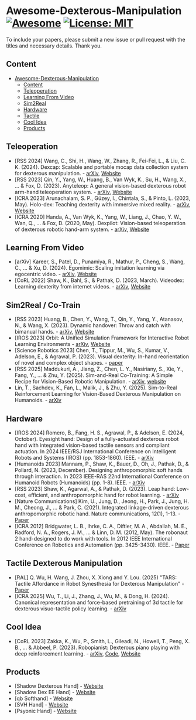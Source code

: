 # Awesome-Dexterous-Manipulation [![Awesome](https://awesome.re/badge-flat.svg)](https://awesome.re) [![License: MIT](https://img.shields.io/badge/License-MIT-green.svg)](https://opensource.org/licenses/MIT)

To include your papers, please submit a new issue or pull request with the titles and necessary details. Thank you.

## Content

- [Awesome-Dexterous-Manipulation  ](#awesome-dexterous-manipulation--)
  - [Content](#content)
  - [Teleoperation](#teleoperation)
  - [Learning From Video](#learning-from-video)
  - [Sim2Real](#sim2real)
  - [Hardware](#hardware)
  - [Tactile](#tactile)
  - [Cool Idea](#cool-idea)
  - [Products](#products)

## Teleoperation

* [RSS 2024] Wang, C., Shi, H., Wang, W., Zhang, R., Fei-Fei, L., & Liu, C. K. (2024). Dexcap: Scalable and portable mocap data collection system for dexterous manipulation. - [arXiv](https://arxiv.org/abs/2403.07788), [Website](https://dex-cap.github.io/)
* [RSS 2023] Qin, Y., Yang, W., Huang, B., Van Wyk, K., Su, H., Wang, X., ... & Fox, D. (2023). Anyteleop: A general vision-based dexterous robot arm-hand teleoperation system. - [arXiv](https://arxiv.org/abs/2307.04577), [Website](https://yzqin.github.io/anyteleop/)
* [ICRA 2023] Arunachalam, S. P., Güzey, I., Chintala, S., & Pinto, L. (2023, May). Holo-dex: Teaching dexterity with immersive mixed reality. - [arXiv](https://arxiv.org/abs/2210.06463), [Website](https://holo-dex.github.io/)
* [ICRA 2020] Handa, A., Van Wyk, K., Yang, W., Liang, J., Chao, Y. W., Wan, Q., ... & Fox, D. (2020, May). Dexpilot: Vision-based teleoperation of dexterous robotic hand-arm system. - [arXiv](https://arxiv.org/abs/1910.03135), [Website](https://sites.google.com/view/dex-pilot)

## Learning From Video

* [arXiv] Kareer, S., Patel, D., Punamiya, R., Mathur, P., Cheng, S., Wang, C., ... & Xu, D. (2024). Egomimic: Scaling imitation learning via egocentric video. - [arXiv](https://arxiv.org/abs/2410.24221), [Website](https://egomimic.github.io/)
* [CoRL 2022] Shaw, K., Bahl, S., & Pathak, D. (2023, March). Videodex: Learning dexterity from internet videos. - [arXiv](https://arxiv.org/abs/2212.04498), [Website](https://video-dex.github.io)

## Sim2Real / Co-Train

* [RSS 2023] Huang, B., Chen, Y., Wang, T., Qin, Y., Yang, Y., Atanasov, N., & Wang, X. (2023). Dynamic handover: Throw and catch with bimanual hands. - [arXiv](https://arxiv.org/pdf/2309.05655), [Website](https://binghao-huang.github.io/dynamic_handover/)
* [IROS 2023] Orbit: A Unified Simulation Framework for Interactive Robot Learning Environments - [arXiv](https://arxiv.org/abs/2301.04195), [Website](https://isaac-orbit.github.io/)
* [Science Robotics 2023] Chen, T., Tippur, M., Wu, S., Kumar, V., Adelson, E., & Agrawal, P. (2023). Visual dexterity: In-hand reorientation of novel and complex object shapes.  - [paper](https://arxiv.org/abs/2211.11744)
* [RSS 2025] Maddukuri, A., Jiang, Z., Chen, L. Y., Nasiriany, S., Xie, Y., Fang, Y., ... & Zhu, Y. (2025). Sim-and-Real Co-Training: A Simple Recipe for Vision-Based Robotic Manipulation.  - [arXiv](https://co-training.github.io/resources/paper.pdf), [website](https://co-training.github.io/)
* Lin, T., Sachdev, K., Fan, L., Malik, J., & Zhu, Y. (2025). Sim-to-Real Reinforcement Learning for Vision-Based Dexterous Manipulation on Humanoids. - [arXiv](https://arxiv.org/abs/2502.20396)

## Hardware

* [IROS 2024] Romero, B., Fang, H. S., Agrawal, P., & Adelson, E. (2024, October). Eyesight hand: Design of a fully-actuated dexterous robot hand with integrated vision-based tactile sensors and compliant actuation. In 2024 IEEE/RSJ International Conference on Intelligent Robots and Systems (IROS) (pp. 1853-1860). IEEE. - [arXiv](https://arxiv.org/abs/2410.06440)
* [Humanoids 2023] Mannam, P., Shaw, K., Bauer, D., Oh, J., Pathak, D., & Pollard, N. (2023, December). Designing anthropomorphic soft hands through interaction. In 2023 IEEE-RAS 22nd International Conference on Humanoid Robots (Humanoids) (pp. 1-8). IEEE. - [arXiv](https://arxiv.org/pdf/2306.04784)
* [RSS 2023] Shaw, K., Agarwal, A., & Pathak, D. (2023). Leap hand: Low-cost, efficient, and anthropomorphic hand for robot learning. - [arXiv](https://arxiv.org/abs/2309.06440)
* [Nature Communications] Kim, U., Jung, D., Jeong, H., Park, J., Jung, H. M., Cheong, J., ... & Park, C. (2021). Integrated linkage-driven dexterous anthropomorphic robotic hand. Nature communications, 12(1), 1-13. - [Paper](https://www.nature.com/articles/s41467-021-27261-0.pdf)
* [ICRA 2012] Bridgwater, L. B., Ihrke, C. A., Diftler, M. A., Abdallah, M. E., Radford, N. A., Rogers, J. M., ... & Linn, D. M. (2012, May). The robonaut 2 hand-designed to do work with tools. In 2012 IEEE International Conference on Robotics and Automation (pp. 3425-3430). IEEE. - [Paper](https://ieeexplore.ieee.org/abstract/document/6224772/)

## Tactile Dexterous Manipulation

- [RAL] Q. Wu, H. Wang, J. Zhou, X. Xiong and Y. Lou. (2025) "TARS: Tactile Affordance in Robot Synesthesia for Dexterous Manipulation" - [Paper](https://ieeexplore.ieee.org/abstract/document/10766612)
- [ICRA 2025] Wu, T., Li, J., Zhang, J., Wu, M., & Dong, H. (2024). Canonical representation and force-based pretraining of 3d tactile for dexterous visuo-tactile policy learning.  - [arXiv](https://arxiv.org/abs/2409.17549)

## Cool Idea

* [CoRL 2023] Zakka, K., Wu, P., Smith, L., Gileadi, N., Howell, T., Peng, X. B., ... & Abbeel, P. (2023). Robopianist: Dexterous piano playing with deep reinforcement learning.  *-* [arXiv](https://arxiv.org/abs/2304.04150), [Code](https://kzakka.com/robopianist/), [Website](https://github.com/google-research/robopianist)

## Products

* [Shadow Dexterous Hand] - [Website](https://www.shadowrobot.com/dexterous-hand-series/)
* [Shadow Dex EE Hand] - [Website](https://www.shadowrobot.com/dex-ee/)
* [qb Softhand] - [Website](https://qbrobotics.com/product/qb-softhand-research/)
* [SVH Hand] - [Website](https://schunk.com/us/en/gripping-systems/special-gripper/svh/c/PGR_3161)
* [Psyonic Hand] - [Website](https://www.psyonic.io/)
